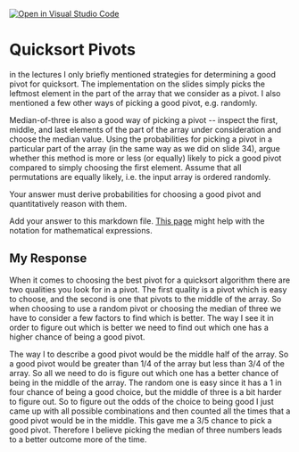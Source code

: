 [![Open in Visual Studio Code](https://classroom.github.com/assets/open-in-vscode-718a45dd9cf7e7f842a935f5ebbe5719a5e09af4491e668f4dbf3b35d5cca122.svg)](https://classroom.github.com/online_ide?assignment_repo_id=12557331&assignment_repo_type=AssignmentRepo)
# Quicksort Pivots

in the lectures I only briefly mentioned strategies for determining a good pivot
for quicksort. The implementation on the slides simply picks the leftmost
element in the part of the array that we consider as a pivot. I also mentioned a
few other ways of picking a good pivot, e.g. randomly.

Median-of-three is also a good way of picking a pivot -- inspect the first,
middle, and last elements of the part of the array under consideration and
choose the median value. Using the probabilities for picking a pivot in a
particular part of the array (in the same way as we did on slide 34), argue
whether this method is more or less (or equally) likely to pick a good pivot
compared to simply choosing the first element. Assume that all permutations are
equally likely, i.e. the input array is ordered randomly.

Your answer must derive probabilities for choosing a good pivot and
quantitatively reason with them.

Add your answer to this markdown file. [This
page](https://docs.github.com/en/get-started/writing-on-github/working-with-advanced-formatting/writing-mathematical-expressions)
might help with the notation for mathematical expressions.


## My Response

When it comes to choosing the best pivot for a quicksort algorithm there are two qualities you look for in a pivot. The first quality is a pivot which is easy to choose, and the second is one that pivots to the middle of the array. So when choosing to use a random pivot or choosing the median of three we have to consider a few factors to find which is better. The way I see it in order to figure out which is better we need to find out which one has a higher chance of being a good pivot.

The way I to describe a good pivot would be the middle half of the array. So a good pivot would be greater than 1/4 of the array but less than 3/4 of the array. So all we need to do is figure out which one has a better chance of being in the middle of the array. The random one is easy since it has a 1 in four chance of being a good choice, but the middle of three is a bit harder to figure out. So to figure out the odds of the choice to being good I just came up with all possible combinations and then counted all the times that a good pivot would be in the middle. This gave me a 3/5 chance to pick a good pivot. Therefore I believe picking the median of three numbers leads to a better outcome more of the time.
